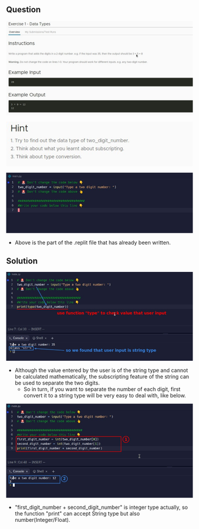 ## **Question**

![Alt Exercise](pic/01.jpg)

![Alt Hint](pic/02.jpg)

![Alt .replit](pic/03.jpg)

- Above is the part of the .replit file that has already been written.

## **Solution**

![Alt check type](pic/04.jpg)

- Although the value entered by the user is of the string type and cannot be calculated mathematically, the subscripting feature of the string can be used to separate the two digits.
  - So in turn, if you want to separate the number of each digit, first convert it to a string type will be very easy to deal with, like below.

![Alt solution](pic/05.jpg)

- "first_digit_number + second_digit_number" is integer type actually, so the function "print" can accept String type but also number(Integer/Float).
